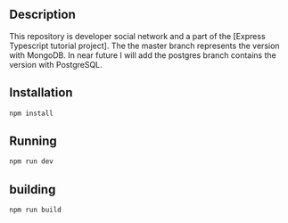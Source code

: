 ## Description

This repository is developer social network and a part of the [Express Typescript tutorial project].
The the master branch represents the version with MongoDB.
In near future I will add the postgres branch contains the version with PostgreSQL.

## Installation

```bash
npm install
```

## Running

```bash
npm run dev
```

## building

```bash
npm run build
```
